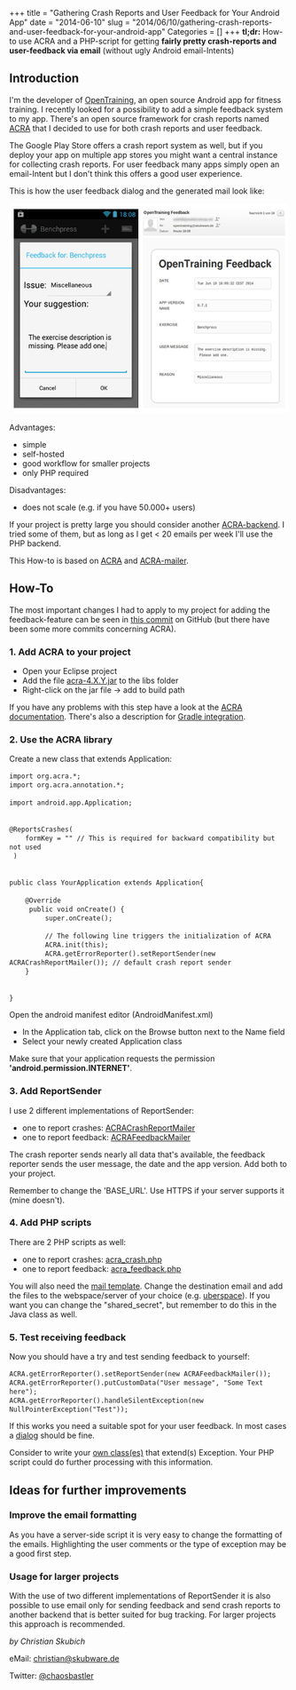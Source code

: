 +++
title = "Gathering Crash Reports and User Feedback for Your Android App"
date = "2014-06-10"
slug = "2014/06/10/gathering-crash-reports-and-user-feedback-for-your-android-app"
Categories = []
+++
**tl;dr:** How-to use ACRA and a PHP-script for getting **fairly pretty crash-reports and
user-feedback via email** (without ugly Android email-Intents)


## Introduction
I'm the developer of [OpenTraining](https://github.com/chaosbastler/opentraining), an open source Android app for fitness training.
I recently looked for a possibility to add a simple feedback system to my app.
There's an open source framework for crash reports named [ACRA](https://github.com/ACRA) that I decided to use for both crash reports and user feedback.

The Google Play Store offers a crash report system as well, but if you deploy your app on multiple app stores you might want a central instance for collecting crash reports.
For user feedback many apps simply open an email-Intent but I don't think this offers a good user experience.

This is how the user feedback dialog and the generated mail look like:

![Android feedback dialog and feedback mail](/downloads/android_feedback.jpg "Android feedback dialog and feedback mail")

Advantages:

* simple
* self-hosted
* good workflow for smaller projects
* only PHP required 

Disadvantages:

* does not scale (e.g. if you have 50.000+ users)


If your project is pretty large you should consider another [ACRA-backend](https://github.com/ACRA/acra/wiki/Backends). I tried some of them, but as long as I get < 20 emails per week I'll use the PHP backend.

This How-to is based on [ACRA](https://github.com/ACRA) and [ACRA-mailer](https://github.com/d-a-n/acra-mailer).


## How-To
The most important changes I had to apply to my project for adding the feedback-feature can be seen in [this commit](https://github.com/chaosbastler/opentraining/commit/19e52b76b8370e78b9d67e4110d04463d1cd2ad6) on GitHub (but there have been some more commits concerning ACRA). 

### 1. Add ACRA to your project
* Open your Eclipse project
* Add the file [acra-4.X.Y.jar](http://search.maven.org/remotecontent?filepath=ch/acra/acra/4.5.0/acra-4.5.0.jar) to the libs folder
* Right-click on the jar file -> add to build path

If you have any problems with this step have a look at the [ACRA documentation](https://github.com/ACRA/acra/wiki/BasicSetup). There's also a description for [Gradle integration](https://github.com/ACRA/acra/wiki/AdvancedUsage#integrating-as-a-dependency-with-maven-or-gradle).
### 2. Use the ACRA library

Create a new class that extends Application:


    import org.acra.*;
    import org.acra.annotation.*;

    import android.app.Application;


    @ReportsCrashes(
        formKey = "" // This is required for backward compatibility but not used
     )


    public class YourApplication extends Application{
	 
    	@Override
         public void onCreate() {
             super.onCreate();
    
             // The following line triggers the initialization of ACRA
             ACRA.init(this);
             ACRA.getErrorReporter().setReportSender(new ACRACrashReportMailer()); // default crash report sender
    	}

	
    }



Open the android manifest editor (AndroidManifest.xml)

* In the Application tab, click on the Browse button next to the Name field
* Select your newly created Application class

Make sure that your application requests the permission **'android.permission.INTERNET'**.


### 3. Add ReportSender
I use 2 different implementations of ReportSender:

 * one to report crashes: [ACRACrashReportMailer](https://github.com/chaosbastler/opentraining/blob/71db0726607885fb815e230886dcebeb93817371/app/src/de/skubware/opentraining/activity/acra/ACRACrashReportMailer.java)
 * one to report feedback: [ACRAFeedbackMailer](https://github.com/chaosbastler/opentraining/blob/71db0726607885fb815e230886dcebeb93817371/app/src/de/skubware/opentraining/activity/acra/ACRAFeedbackMailer.java)


The crash reporter sends nearly all data that's available, the feedback reporter sends the user message, the date and the app version. Add both to your project.

Remember to change the 'BASE_URL'. Use HTTPS if your server supports it (mine doesn't).

### 4. Add PHP scripts
There are 2 PHP scripts as well:

 * one to report crashes: [acra_crash.php](https://github.com/chaosbastler/opentraining/blob/71db0726607885fb815e230886dcebeb93817371/server/acra_crash.php)
 * one to report feedback: [acra_feedback.php](https://github.com/chaosbastler/opentraining/blob/71db0726607885fb815e230886dcebeb93817371/server/acra_feedback.php)

You will also need the [mail template](https://github.com/chaosbastler/opentraining/blob/71db0726607885fb815e230886dcebeb93817371/server/mail_template.txt).
Change the destination email and add the files to the webspace/server of your choice (e.g. [uberspace](https://uberspace.de/)). If you want you can change the "shared_secret", but remember to do this in the Java class as well.


### 5. Test receiving feedback

Now you should have a try and test sending feedback to yourself:


    ACRA.getErrorReporter().setReportSender(new ACRAFeedbackMailer());
    ACRA.getErrorReporter().putCustomData("User message", "Some Text here");
    ACRA.getErrorReporter().handleSilentException(new NullPointerException("Test"));


If this works you need a suitable spot for your user feedback. In most cases a [dialog](https://github.com/chaosbastler/opentraining/blob/71db0726607885fb815e230886dcebeb93817371/app/src/de/skubware/opentraining/activity/create_workout/SendExerciseFeedbackDialogFragment.java) should be fine.

Consider to write your [own class(es)](https://github.com/chaosbastler/opentraining/blob/71db0726607885fb815e230886dcebeb93817371/app/src/de/skubware/opentraining/activity/acra/RequestExerciseUpdate.java) that extend(s) Exception.
Your PHP script could do further processing with this information. 


## Ideas for further improvements
### Improve the email formatting
As you have a server-side script it is very easy to change the formatting of the emails.
Highlighting the user comments or the type of exception may be a good first step.

### Usage for larger projects
With the use of two different implementations of ReportSender it is also possible to use email only for sending feedback and send crash reports to another backend that is better suited for bug tracking.
For larger projects this approach is recommended.



*by Christian Skubich*

eMail: christian@skubware.de

Twitter: [@chaosbastler](https://twitter.com/chaosbastler) 
